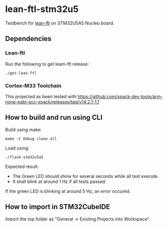 # lean-ftl-stm32u5
Testbench for [lean-ftl](https://github.com/sebastien-riou/lean-ftl) on STM32U5A5 Nucleo board.

## Dependencies

### Lean-ftl
Run the following to get leam-ftl release:

````
./get-lean-ftl
````

### Cortex-M33 Toolchain
This projected as been tested with https://github.com/xpack-dev-tools/arm-none-eabi-gcc-xpack/releases/tag/v14.2.1-1.1

## How to build and run using CLI
Build using make:

````
make -C Debug clean all
````

Load using:

````
./flash-stm32u5a5
````

Expected result:

- The Green LED should shine for several seconds while all test execute.
- It shall blink at around 1 Hz if all tests passed.

If the green LED is blinking at around 5 Hz, an error occured.

## How to import in STM32CubeIDE
Import the top folder as "General -> Existing Projects into Workspace".

